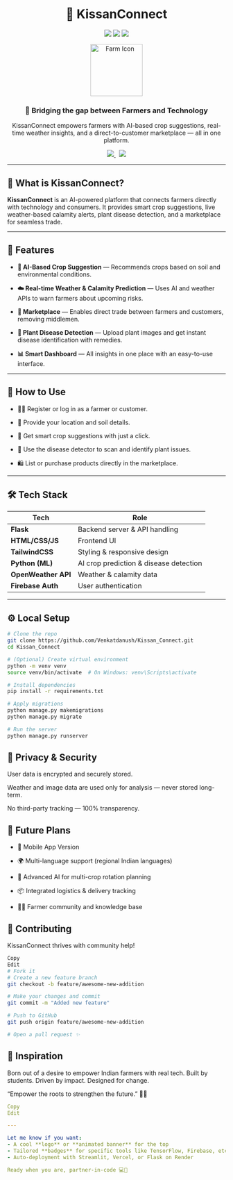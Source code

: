 <h1 align="center">🌾 KissanConnect</h1>
<p align="center"> 
  <img src="https://img.shields.io/badge/status-in%20development-yellow?style=flat-square" /> 
  <img src="https://img.shields.io/badge/Built%20With-Django%20%26%20JavaScript-green?style=flat-square" /> 
  <img src="https://img.shields.io/badge/Powered%20By-AI%20%26%20Weather%20API-blue?style=flat-square" /> 
</p> 
<p align="center"> 
  <img src="https://cdn-icons-png.flaticon.com/512/2833/2833043.png" width="120" alt="Farm Icon" /> 
</p> 
<h3 align="center">🤝 Bridging the gap between Farmers and Technology</h3> 
<p align="center">
  KissanConnect empowers farmers with AI-based crop suggestions, real-time weather insights, and a direct-to-customer marketplace — all in one platform.
</p> 
<p align="center"> 
  <a href="https://kissanconnect.yourdomain.com" target="_blank"> <img src="https://img.shields.io/badge/Launch%20App-Click%20Here-critical?style=for-the-badge&logo=django" /> </a> &nbsp; 
  <a href="https://github.com/Venkatdanush/Kissan_Connect" target="_blank"> <img src="https://img.shields.io/badge/GitHub-Repo-333?style=for-the-badge&logo=github" /> </a> 
</p>

---

## 🌱 What is KissanConnect?
**KissanConnect** is an AI-powered platform that connects farmers directly with technology and consumers. It provides smart crop suggestions, live weather-based calamity alerts, plant disease detection, and a marketplace for seamless trade.

---

## 🚀 Features

- **🌾 AI-Based Crop Suggestion** — Recommends crops based on soil and environmental conditions.

- **☁️ Real-time Weather & Calamity Prediction** — Uses AI and weather APIs to warn farmers about upcoming risks.

- **🛒 Marketplace** — Enables direct trade between farmers and customers, removing middlemen.

- **🦠 Plant Disease Detection** — Upload plant images and get instant disease identification with remedies.

- **📊 Smart Dashboard** — All insights in one place with an easy-to-use interface.

---

## 🎯 How to Use

- 🧑‍🌾 Register or log in as a farmer or customer.

- 📍 Provide your location and soil details.

- 🌿 Get smart crop suggestions with just a click.

- 📸 Use the disease detector to scan and identify plant issues.

- 🛍️ List or purchase products directly in the marketplace.

---

## 🛠️ Tech Stack

| Tech           | Role                                 |
|----------------|--------------------------------------|
| **Flask**      | Backend server & API handling        |
| **HTML/CSS/JS**| Frontend UI                          |
| **TailwindCSS**| Styling & responsive design          |
| **Python (ML)**| AI crop prediction & disease detection |
| **OpenWeather API** | Weather & calamity data         |
| **Firebase Auth** | User authentication               |

---

## ⚙️ Local Setup

``` bash
# Clone the repo
git clone https://github.com/Venkatdanush/Kissan_Connect.git
cd Kissan_Connect

# (Optional) Create virtual environment
python -m venv venv
source venv/bin/activate  # On Windows: venv\Scripts\activate

# Install dependencies
pip install -r requirements.txt

# Apply migrations
python manage.py makemigrations
python manage.py migrate

# Run the server
python manage.py runserver
```

## 🔐 Privacy & Security
User data is encrypted and securely stored.

Weather and image data are used only for analysis — never stored long-term.

No third-party tracking — 100% transparency.

## 🌟 Future Plans
- 📱 Mobile App Version

- 🌍 Multi-language support (regional Indian languages)

- 🧠 Advanced AI for multi-crop rotation planning

- 📦 Integrated logistics & delivery tracking

- 🧑‍💻 Farmer community and knowledge base

## 🤝 Contributing
KissanConnect thrives with community help!

```bash
Copy
Edit
# Fork it
# Create a new feature branch
git checkout -b feature/awesome-new-addition

# Make your changes and commit
git commit -m "Added new feature"

# Push to GitHub
git push origin feature/awesome-new-addition

# Open a pull request ✨
```
## 🧠 Inspiration
Born out of a desire to empower Indian farmers with real tech.
Built by students. Driven by impact. Designed for change.

“Empower the roots to strengthen the future.” 🌾🚀


``` yaml
Copy
Edit

---

Let me know if you want:
- A cool **logo** or **animated banner** for the top
- Tailored **badges** for specific tools like TensorFlow, Firebase, etc.
- Auto-deployment with Streamlit, Vercel, or Flask on Render

Ready when you are, partner-in-code 💻🌱

```
